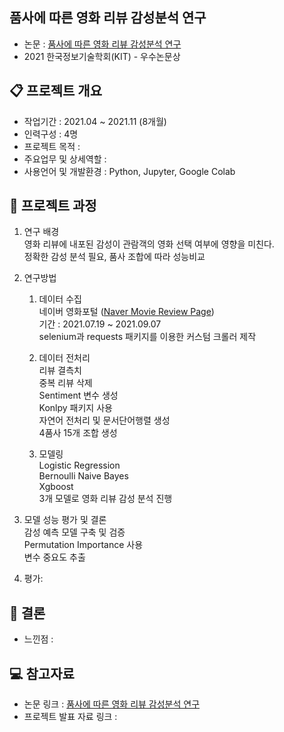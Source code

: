 ## 품사에 따른 영화 리뷰 감성분석 연구
- 논문 : [품사에 따른 영화 리뷰 감성분석 연구](https://seminj.github.io/files/2021_paper.pdf)
- 2021 한국정보기술학회(KIT) - 우수논문상

## 📋 프로젝트 개요
- 작업기간 : 2021.04 ~ 2021.11 (8개월)
- 인력구성 : 4명
- 프로젝트 목적 : 
- 주요업무 및 상세역할 : 
- 사용언어 및 개발환경 : Python, Jupyter, Google Colab

## 📂 프로젝트 과정
1. 연구 배경 <br>
영화 리뷰에 내포된 감성이 관람객의 영화 선택 여부에 영향을 미친다. <br>
정확한 감성 분석 필요, 품사 조합에 따라 성능비교


2. 연구방법
   1) 데이터 수집 <br>
   네이버 영화포털 ([Naver Movie Review Page](https://movie.naver.com/movie/point/af/list.naver)) <br>
   기간 : 2021.07.19 ~ 2021.09.07 <br>
   selenium과 requests 패키지를 이용한 커스텀 크롤러 제작
   
   2) 데이터 전처리 <br>
   리뷰 결측치 <br>
   중복 리뷰 삭제 <br>
   Sentiment 변수 생성 <br>
   Konlpy 패키지 사용 <br>
   자연어 전처리 및 문서단어행렬 생성<br>
   4품사 15개 조합 생성 
   
   3) 모델링 <br>
   Logistic Regression <br>
   Bernoulli Naive Bayes <br>
   Xgboost <br>
   3개 모델로 영화 리뷰 감성 분석 진행

3. 모델 성능 평가 및 결론 <br>
감성 예측 모델 구축 및 검증 <br>
Permutation Importance 사용 <br>
변수 중요도 추출
  
4. 평가: 


## 🎯 결론
- 느낀점 :




## 💻 참고자료
- 논문 링크 : [품사에 따른 영화 리뷰 감성분석 연구](https://seminj.github.io/files/2021_paper.pdf)
- 프로젝트 발표 자료 링크 : 


<!--
문제, 원인, 측정, 연구, 해결, 평가, 비고, ✓
-->
